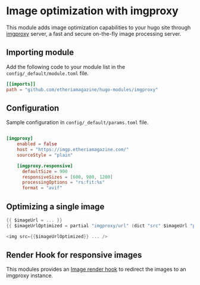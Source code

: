 # Image optimization with imgproxy

This module adds image optimization capabilities to your hugo site through [imgproxy](https://imgproxy.net/) server, a fast and secure on-the-fly image processing server.


## Importing module

Add the following code to your module list in the `config/_default/module.toml` file.

```toml
[[imports]]
path = "github.com/etheriamagazine/hugo-modules/imgproxy"
```

## Configuration

Sample configuration in `config/_default/params.toml` file.


```toml

[imgproxy]
    enabled = false
    host = "https://imgp.etheriamagazine.com/"
    sourceStyle = "plain"

    [imgproxy.responsive]
      defaultSize = 900
      responsiveSizes = [600, 900, 1200]
      processingOptions = "rs:fit:%s"
      format = "avif"

```


## Optimizing a single image

```go
{{ $imageUrl = ... }}
{{ $imageUrlOptimized = partial "imgproxy/url" (dict "src" $imageUrl "processingOptions" "rs:fit:900" "format" "webp") }}

<img src={{$imageUrlOptimized}} ... />
```

## Render Hook for responsive images
This modules provides an [Image render
hook](https://gohugo.io/render-hooks/images/) to redirect the images to an
imgproxy instance. 

